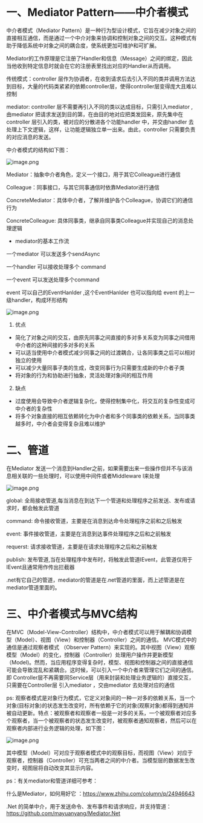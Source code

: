 # 一、Mediator Pattern——中介者模式

中介者模式（Mediator Pattern）是一种行为型设计模式，它旨在减少对象之间的直接相互通信，而是通过一个中介对象来协调和控制对象之间的交互。这种模式有助于降低系统中对象之间的耦合度，使系统更加可维护和可扩展。

Mediator的工作原理是它注册了Handler和信息（Message）之间的绑定，因此当他收到特定信息时就会在它的注册表里找出对应的Handler从而调用。

传统模式：controller 层作为协调者，在收到请求后去引入不同的类并调用方法达到目标，大量的代码类紧紧的依赖controller层，使得controller层变得庞大且难以控制

mediator: controller 层不需要再引入不同的类以达成目标，只需引入mediator , 由mediator 把请求发送到目的第，在由目的地对应把类发回来，原先集中在controller 层引入的类，被对应的分散进各个功能handler 中，并交由handler 去处理上下文逻辑，这样，让功能逻辑独立单一出来。由此，controller 只需要负责的对应消息的发送。

中介者模式的结构如下图：

![image.png](https://upload-images.jianshu.io/upload_images/29476859-88ef632eb839c772.png?imageMogr2/auto-orient/strip%7CimageView2/2/w/1240)

Mediator：抽象中介者角色，定义一个接口，用于其它Colleague进行通信

Colleague：同事接口，与其它同事通信时依靠Mediator进行通信

ConcreteMediator：具体中介者，了解并维护各个Colleague，协调它们的通信行为

ConcreteColleague: 具体同事类，继承自同事类Colleague并实现自己的消息处理逻辑

+ mediator的基本工作流

一个mediator 可以发送多个sendAsync

一个handler 可以接收处理多个 command

一个event 可以发送处理多个command

event 可以自己的EventHanlder ,这个EventHanlder 也可以指向给 event 的上一级handler，构成环形结构

![image.png](https://upload-images.jianshu.io/upload_images/29476859-06ad3f2c6aafa530.png?imageMogr2/auto-orient/strip%7CimageView2/2/w/1240)

1. 优点
+ 简化了对象之间的交互，由原先同事之间直接的多对多关系变为同事之间借用中介者的这种间接的多对多的关系
+ 可以适当使用中介者模式减少同事之间的过渡耦合，让各同事类之后可以相对独立的使用
+ 可以减少大量同事子类的生成，改变同事行为只需要生成新的中介者子类
+ 将对象的行为和协助进行抽象，灵活处理对象间的相互作用

2. 缺点
+ 过度使用会导致中介者逻辑复杂化，使得控制集中化，将交互的复杂性变成可中介者的复杂性
+ 将多个对象直接的相互依赖转化为中介者和多个同事类的依赖关系，当同事类越多时，中介者会变得复杂且难以维护

# 二、管道

在Mediator 发送一个消息到Handler之前，如果需要出来一些操作但并不与该消息相关联的一些处理时，可以使用中间件或者Middleware l来处理

![image.png](https://upload-images.jianshu.io/upload_images/29476859-dd6ff787ce60020d.png?imageMogr2/auto-orient/strip%7CimageView2/2/w/1240)

global: 全局接收管道,每当消息在到达下一个管道和处理程序之前发送、发布或请求时，都会触发此管道

command: 命令接收管道，主要是在消息到达命令处理程序之前和之后触发

event: 事件接收管道，主要是在消息到达事件处理程序之后和之前触发

requerst: 请求接收管道，主要是在请求处理程序之后和之前触发

publish: 发布管道,当在处理程序中发布时，将触发此管道IEvent，此管道仅用于IEvent且通常用作传出拦截器

.net有它自己的管道，mediator的管道是在.net管道的里面，而上述管道是在mediator管道里面的。

# 三、中介者模式与MVC结构

在MVC（Model-View-Controller）结构中，中介者模式可以用于解耦和协调模型（Model）、视图（View）和控制器（Controller）之间的通信。
MVC模式中的通信是通过观察者模式 （Observer Pattern）来实现的。其中视图（View）观察模型（Model）的变化，控制器（Controller）处理用户操作并更新模型（Model)。然而，当应用程序变得复杂时，模型、视图和控制器之间的直接通信可能会导致混乱和紧耦合。这时候，可以引入一个中介者来管理它们之间的通信。
即 Controller层不再需要同Service层（用来封装和处理业务逻辑的）直接交互，只需要在Controller层 引入mediator ，交由mediator 去处理对应的通信

ps: 观察者模式是对象行为模式，它定义对象间的一种一对多的依赖关系，当一个对象(目标对象)的状态发生改变时，所有依赖于它的对象(观察对象)都得到通知并被自动更新。特点：被观察者和观察者一般是一对多的关系，一个被观察者对应多个观察者，当一个被观察者的状态发生改变时，被观察者通知观察者，然后可以在观察者内部进行业务逻辑的处理，如下图：

![image.png](https://upload-images.jianshu.io/upload_images/29476859-805323e931c87d31.png?imageMogr2/auto-orient/strip%7CimageView2/2/w/1240)

其中模型（Model）可对应于观察者模式中的观察目标，而视图（View）对应于观察者，控制器（Controller）可充当两者之间的中介者。当模型层的数据发生改变时，视图层将自动改变其显示内容。

ps：有关mediator和管道详细可参考：

什么是Mediator，如何用好它 ：https://www.zhihu.com/column/p/24946643

.Net 的简单中介，用于发送命令、发布事件和请求响应，并支持管道：https://github.com/mayuanyang/Mediator.Net
